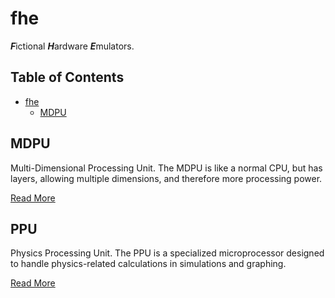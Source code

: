 # fhe
 ***F***ictional ***H***ardware ***E***mulators.

## Table of Contents
- [fhe](#fhe)
  - [MDPU](#mdpu)

## MDPU
Multi-Dimensional Processing Unit. The MDPU is like a normal CPU, but has layers, allowing multiple dimensions, and therefore more processing power.

[Read More](processors/mdpu/README.md)

## PPU
Physics Processing Unit. The PPU is a specialized microprocessor designed to handle physics-related calculations in simulations and graphing.

[Read More](processors/ppu/README.md)
